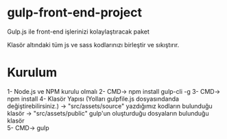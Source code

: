# gulp-front-end-project
Gulp.js ile front-end işlerinizi kolaylaştıracak paket

Klasör altındaki tüm js ve sass kodlarınızı birleştir ve sıkıştırır.


# Kurulum
1- Node.js ve NPM kurulu olmalı
2- CMD-> npm install gulp-cli -g
3- CMD-> npm install
4- Klasör Yapısı (Yolları gulpfile.js dosyasındanda değiştirebilirsiniz.)
-> "src/assets/source" yazdığımız kodların bulunduğu klasör
-> "src/assets/public" gulp'un oluşturduğu dosyaların bulunduğu klasör	
5- CMD-> gulp
